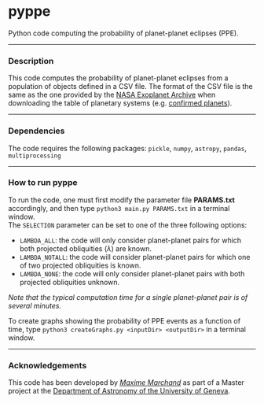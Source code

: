 # pyppe
Python code computing the probability of planet-planet eclipses (PPE).

---
### Description
This code computes the probability of planet-planet eclipses from a population of objects defined in a CSV file.
The format of the CSV file is the same as the one provided by the [NASA Exoplanet Archive](https://exoplanetarchive.ipac.caltech.edu/) when downloading the table of planetary systems (e.g. [confirmed planets](https://exoplanetarchive.ipac.caltech.edu/cgi-bin/TblView/nph-tblView?app=ExoTbls&config=PS)).

---
### Dependencies
The code requires the following packages: `pickle`, `numpy`, `astropy`, `pandas`, `multiprocessing`

---
### How to run pyppe
To run the code, one must first modify the parameter file **PARAMS.txt** accordingly, and then type `python3 main.py PARAMS.txt` in a terminal window.  
The `SELECTION` parameter can be set to one of the three following options:
- `LAMBDA_ALL`: the code will only consider planet-planet pairs for which both projected obliquities ($\lambda$) are known.
- `LAMBDA_NOTALL`: the code will consider planet-planet pairs for which one of two projected obliquities is known.
- `LAMBDA_NONE`: the code will only consider planet-planet pairs with both projected obliquities unknown.

*Note that the typical computation time for a single planet-planet pair is of several minutes.*

To create graphs showing the probability of PPE events as a function of time, type `python3 createGraphs.py <inputDir> <outputDir>` in a terminal window.

---
### Acknowledgements
This code has been developed by *[Maxime Marchand](mailto:Maxime.Marchand@etu.unige.ch)* as part of a Master project at the [Department of Astronomy of the University of Geneva](https://www.unige.ch/sciences/astro/en).
